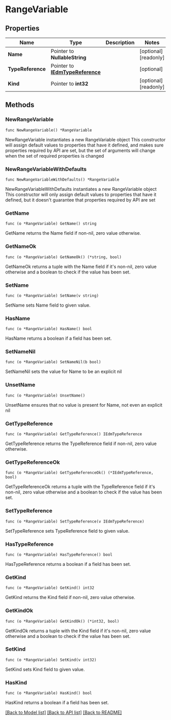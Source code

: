 # RangeVariable

## Properties

Name | Type | Description | Notes
------------ | ------------- | ------------- | -------------
**Name** | Pointer to **NullableString** |  | [optional] [readonly] 
**TypeReference** | Pointer to [**IEdmTypeReference**](IEdmTypeReference.md) |  | [optional] 
**Kind** | Pointer to **int32** |  | [optional] [readonly] 

## Methods

### NewRangeVariable

`func NewRangeVariable() *RangeVariable`

NewRangeVariable instantiates a new RangeVariable object
This constructor will assign default values to properties that have it defined,
and makes sure properties required by API are set, but the set of arguments
will change when the set of required properties is changed

### NewRangeVariableWithDefaults

`func NewRangeVariableWithDefaults() *RangeVariable`

NewRangeVariableWithDefaults instantiates a new RangeVariable object
This constructor will only assign default values to properties that have it defined,
but it doesn't guarantee that properties required by API are set

### GetName

`func (o *RangeVariable) GetName() string`

GetName returns the Name field if non-nil, zero value otherwise.

### GetNameOk

`func (o *RangeVariable) GetNameOk() (*string, bool)`

GetNameOk returns a tuple with the Name field if it's non-nil, zero value otherwise
and a boolean to check if the value has been set.

### SetName

`func (o *RangeVariable) SetName(v string)`

SetName sets Name field to given value.

### HasName

`func (o *RangeVariable) HasName() bool`

HasName returns a boolean if a field has been set.

### SetNameNil

`func (o *RangeVariable) SetNameNil(b bool)`

 SetNameNil sets the value for Name to be an explicit nil

### UnsetName
`func (o *RangeVariable) UnsetName()`

UnsetName ensures that no value is present for Name, not even an explicit nil
### GetTypeReference

`func (o *RangeVariable) GetTypeReference() IEdmTypeReference`

GetTypeReference returns the TypeReference field if non-nil, zero value otherwise.

### GetTypeReferenceOk

`func (o *RangeVariable) GetTypeReferenceOk() (*IEdmTypeReference, bool)`

GetTypeReferenceOk returns a tuple with the TypeReference field if it's non-nil, zero value otherwise
and a boolean to check if the value has been set.

### SetTypeReference

`func (o *RangeVariable) SetTypeReference(v IEdmTypeReference)`

SetTypeReference sets TypeReference field to given value.

### HasTypeReference

`func (o *RangeVariable) HasTypeReference() bool`

HasTypeReference returns a boolean if a field has been set.

### GetKind

`func (o *RangeVariable) GetKind() int32`

GetKind returns the Kind field if non-nil, zero value otherwise.

### GetKindOk

`func (o *RangeVariable) GetKindOk() (*int32, bool)`

GetKindOk returns a tuple with the Kind field if it's non-nil, zero value otherwise
and a boolean to check if the value has been set.

### SetKind

`func (o *RangeVariable) SetKind(v int32)`

SetKind sets Kind field to given value.

### HasKind

`func (o *RangeVariable) HasKind() bool`

HasKind returns a boolean if a field has been set.


[[Back to Model list]](../README.md#documentation-for-models) [[Back to API list]](../README.md#documentation-for-api-endpoints) [[Back to README]](../README.md)


